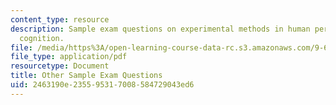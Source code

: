 ```yaml
---
content_type: resource
description: Sample exam questions on experimental methods in human perception and
  cognition.
file: /media/https%3A/open-learning-course-data-rc.s3.amazonaws.com/9-63-laboratory-in-visual-cognition-fall-2009/2463190e235595317008584729043ed6_MIT9_63F09_exam02.pdf
file_type: application/pdf
resourcetype: Document
title: Other Sample Exam Questions
uid: 2463190e-2355-9531-7008-584729043ed6
---
```

